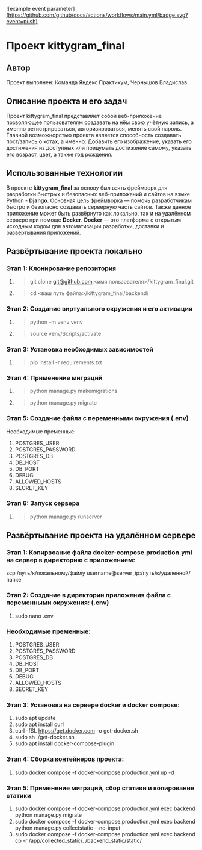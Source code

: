 ![example event parameter][(https://github.com/github/docs/actions/workflows/main.yml/badge.svg?event=push)](https://docs.github.com/assets/cb-16218/mw-1440/images/help/repository/actions-workflow-status-badge.webp)
# Проект kittygram_final
## Автор ##
Проект выполнен: Команда Яндекс Практикум, Чернышов Владислав
## Описание проекта и его задач ##
Проект kittygram_final представляет собой веб-приложение позволяющее пользователям создавать на нём свою учётную запись, а именно регистрироваться, авторизироваться, менять свой пароль. Главной возможнорстью проекта является способность создавать пост/запись о котах, а именно: Добавить его изображение, указать его достижения из доступных или придумать достижение самому, указать его возраст, цвет, а также год рождения. 
## Использованные технологии ##
В проекте **kittygram_final** за основу был взять фреймворк для разработки быстрых и безопасных веб-приложений и сайтов на языке Python - **Django**. Основная цель фреймворка — помочь разработчикам быстро и безопасно создавать серверную часть сайтов. Также данное приложение может быть развёрнуто как локально, так и на удалённом сервере при помоще **Docker**. **Docker** — это платформа с открытым исходным кодом для автоматизации разработки, доставки и развёртывания приложений.
## Развёртывание проекта локально 
### Этап 1: Клонирование репозитория
1) >git clone git@github.com:<имя пользователя>/kittygram_final.git
2) >cd <ваш путь файла>/kittygram_final/backend/
### Этап 2: Создание виртуального окружения и его активация
1) >python -m venv venv
2) >source venv/Scripts/activate
### Этап 3: Установка необходимых зависимостей 
1) >pip install -r requirements.txt
### Этап 4: Применение миграций
1) >python manage.py makemigrations
2) >python manage.py migrate
### Этап 5: Создание файла с переменными окружения (.env)
Необходимые пременные:
1) POSTGRES_USER
2) POSTGRES_PASSWORD
3) POSTGRES_DB
4) DB_HOST
5) DB_PORT
6) DEBUG
7) ALLOWED_HOSTS
8) SECRET_KEY
### Этап 6: Запуск сервера
1) >python manage.py runserver
## Развёртывание проекта на удалённом сервере
### Этап 1: Копирвоание файла docker-compose.production.yml на сервер в директорию с приложением:
scp /путь/к/локальному/файлу username@server_ip:/путь/к/удаленной/папке
### Этап 2: Создание в директории приложения файла с переменными окружения: (.env)
1) sudo nano .env
### Необходимые пременные:
1) POSTGRES_USER
2) POSTGRES_PASSWORD
3) POSTGRES_DB
4) DB_HOST
5) DB_PORT
6) DEBUG
7) ALLOWED_HOSTS
8) SECRET_KEY
### Этап 3: Установка на сервере docker и docker compose:
1) sudo apt update
2) sudo apt install curl
3) curl -fSL https://get.docker.com -o get-docker.sh
4) sudo sh ./get-docker.sh
5) sudo apt install docker-compose-plugin 
### Этап 4: Сборка контейнеров проекта:
1) sudo docker compose -f docker-compose.production.yml up -d
### Этап 5: Применение миграций, сбор статики и копирование статики
1) sudo docker compose -f docker-compose.production.yml exec backend python manage.py migrate
2) sudo docker compose -f docker-compose.production.yml exec backend python manage.py collectstatic --no-input
3) sudo docker compose -f docker-compose.production.yml exec backend cp -r /app/collected_static/. /backend_static/static/
